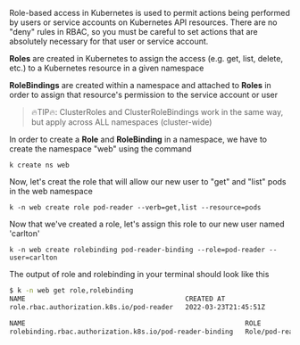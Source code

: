 
Role-based access in Kubernetes is used to permit actions being performed by users or service accounts on Kubernetes API resources. There are no "deny" rules in RBAC, so you must be careful to set actions that are absolutely necessary for that user or service account.

**Roles** are created in Kubernetes to assign the access (e.g. get, list, delete, etc.) to a Kubernetes resource in a given namespace

**RoleBindings** are created within a namespace and attached to **Roles** in order to assign that resource's permission to the service account or user

> 🔥TIP🔥: ClusterRoles and ClusterRoleBindings work in the same way, but apply across ALL namespaces (cluster-wide)

In order to create a **Role** and **RoleBinding** in a namespace, we have to create the namespace "web" using the command

`k create ns web`

Now, let's creat the role that will allow our new user to "get" and "list" pods in the web namespace

`k -n web create role pod-reader --verb=get,list --resource=pods`

Now that we've created a role, let's assign this role to our new user named 'carlton'

`k -n web create rolebinding pod-reader-binding --role=pod-reader --user=carlton`

The output of role and rolebinding in your terminal should look like this
```bash
$ k -n web get role,rolebinding
NAME                                        CREATED AT
role.rbac.authorization.k8s.io/pod-reader   2022-03-23T21:45:51Z

NAME                                                       ROLE              AGE
rolebinding.rbac.authorization.k8s.io/pod-reader-binding   Role/pod-reader   8s
```
